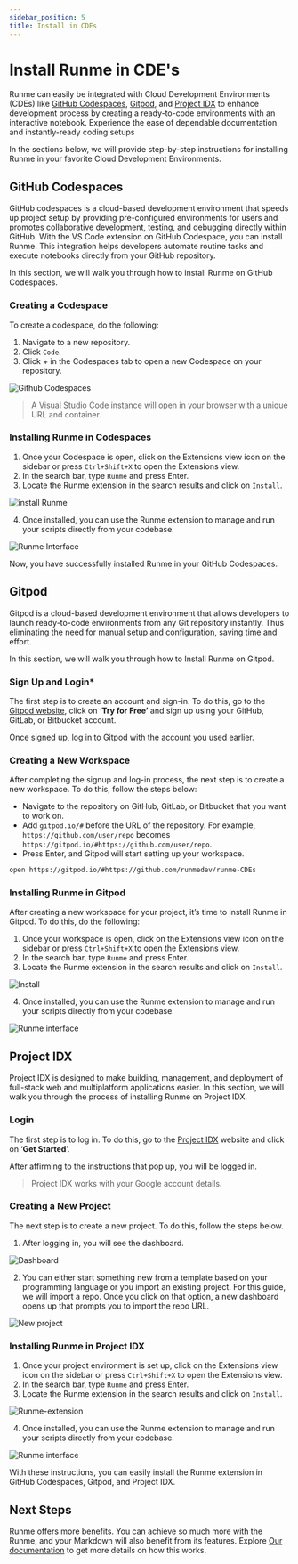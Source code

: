 ```yaml
---
sidebar_position: 5
title: Install in CDEs
---
```


# Install Runme in CDE's

Runme can easily be integrated with Cloud Development Environments (CDEs) like [GitHub Codespaces](https://docs.github.com/en/codespaces/overview), [Gitpod](https://www.gitpod.io/), and [Project IDX](https://idx.dev/) to enhance development process by creating a ready-to-code environments with an interactive notebook. Experience the ease of dependable documentation and instantly-ready coding setups

In the sections below, we will provide step-by-step instructions for installing Runme in your favorite Cloud Development Environments.

## GitHub Codespaces

GitHub codespaces is a cloud-based development environment that speeds up project setup by providing pre-configured environments for users and promotes collaborative development, testing, and debugging directly within GitHub. With the VS Code extension on GitHub Codespace, you can install Runme. This integration helps developers automate routine tasks and execute notebooks directly from your GitHub repository.

In this section, we will walk you through how to install Runme on GitHub Codespaces.

### Creating a Codespace

To create a codespace, do the following:

1. Navigate to a new repository.
2. Click `Code`.
3. Click + in the Codespaces tab to open a new Codespace on your repository.

![Github Codespaces](/img/installation-page/add-codespace-runme.png)

> A Visual Studio Code instance will open in your browser with a unique URL and container.

### Installing Runme in Codespaces

1. Once your Codespace is open, click on the Extensions view icon on the sidebar or press `Ctrl+Shift+X` to open the Extensions view.
2. In the search bar, type `Runme` and press Enter.
3. Locate the Runme extension in the search results and click on `Install`.

![install Runme](/img/installation-page/runme-codespace-install.png)

4. Once installed, you can use the Runme extension to manage and run your scripts directly from your codebase.

![Runme Interface](/img/installation-page/runme-codespace-interface.png)

Now, you have successfully installed Runme in your GitHub Codespaces.

## Gitpod

Gitpod is a cloud-based development environment that allows developers to launch ready-to-code environments from any Git repository instantly. Thus eliminating the need for manual setup and configuration, saving time and effort.

In this section, we will walk you through how to Install Runme on Gitpod.

### Sign Up and Login*
The first step is to create an account and sign-in. To do this, go to the [Gitpod website](https://gitpod.io/), click on **‘Try for Free’** and sign up using your GitHub, GitLab, or Bitbucket account.

Once signed up, log in to Gitpod with the account you used earlier.

### Creating a New Workspace

After completing the signup and log-in process, the next step is to create a new workspace. To do this, follow the steps below:

- Navigate to the repository on GitHub, GitLab, or Bitbucket that you want to work on.
- Add `gitpod.io/#` before the URL of the repository. For example, `https://github.com/user/repo` becomes `https://gitpod.io/#https://github.com/user/repo`.
- Press Enter, and Gitpod will start setting up your workspace.

```sh {"id":"01J01CHB3T1KG1ZV9WT59RKDN2"}
open https://gitpod.io/#https://github.com/runmedev/runme-CDEs
```

### Installing Runme in Gitpod

After creating a new workspace for your project, it’s time to install Runme in Gitpod. To do this, do the following:

1. Once your workspace is open, click on the Extensions view icon on the sidebar or press `Ctrl+Shift+X` to open the Extensions view.
2. In the search bar, type `Runme` and press Enter.
3. Locate the Runme extension in the search results and click on `Install`.

![Install](/img/installation-page/runme-gitpod.png)

4. Once installed, you can use the Runme extension to manage and run your scripts directly from your codebase.

![Runme interface](/img/installation-page/runme-gitpod-interface.png)

## Project IDX

Project IDX is designed to make building, management, and deployment of full-stack web and multiplatform applications easier. In this section, we will walk you through the process of installing Runme on Project IDX.

### Login

The first step is to log in. To do this, go to the [Project IDX](https://idx.dev/) website and click on ‘**Get Started**’.

After affirming to the instructions that pop up, you will be logged in.

> Project IDX works with your Google account details.

### Creating a New Project

The next step is to create a new project. To do this, follow the steps below.

1. After logging in, you will see the dashboard.

![Dashboard](/img/installation-page/projectidx.png)

2. You can either start something new from a template based on your programming language or you import an existing project. For this guide, we will import a repo. Once you click on that option, a new dashboard opens up that prompts you to import the repo URL.

![New project](/img/installation-page/runme-projectidx-project.png)

### Installing Runme in Project IDX

1. Once your project environment is set up, click on the Extensions view icon on the sidebar or press `Ctrl+Shift+X` to open the Extensions view.
2. In the search bar, type `Runme` and press Enter.
3. Locate the Runme extension in the search results and click on `Install`.

![Runme-extension](/img/installation-page/Runme-projectidx-extension.png)

4. Once installed, you can use the Runme extension to manage and run your scripts directly from your codebase.

![Runme interface](/img/installation-page/runme-projectidx-interface.png)

With these instructions, you can easily install the Runme extension in GitHub Codespaces, Gitpod, and Project IDX.

## Next Steps

Runme offers more benefits. You can achieve so much more with the Runme, and your Markdown will also benefit from its features. Explore [Our documentation](/configuration/index.md) to get more details on how this works.
